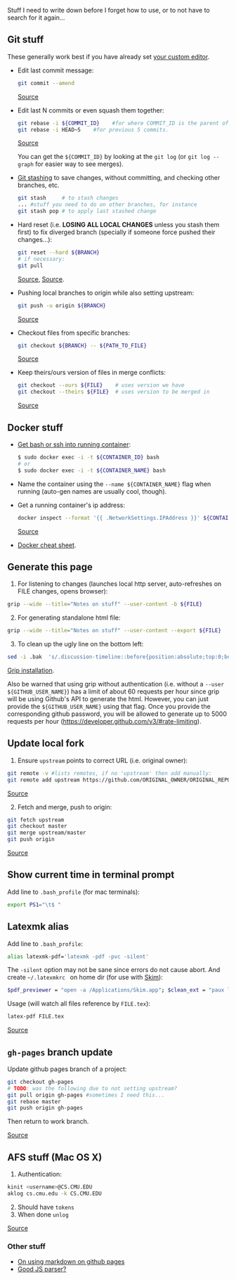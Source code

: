 
Stuff I need to write down before I forget how to use, or to not have to search for it again...

## Git stuff

These generally work best if you have already set [your custom editor](http://stackoverflow.com/questions/2596805/how-do-i-make-git-use-the-editor-of-my-choice-for-commits).

* Edit last commit message:

  ```bash
  git commit --amend
  ```
  [Source](http://stackoverflow.com/questions/179123/edit-an-incorrect-commit-message-in-git)

* Edit last N commits or even squash them together:
  ```bash
  git rebase -i ${COMMIT_ID}    #for where COMMIT_ID is the parent of the last commit to edit.
  git rebase -i HEAD~5    #for previous 5 commits.
  ```
  [Source](http://stackoverflow.com/questions/5189560/squash-my-last-x-commits-together-using-git)

  You can get the `${COMMIT_ID}` by looking at the `git log` (or `git log --graph` for easier way to see merges).

* [Git stashing](https://git-scm.com/book/en/v1/Git-Tools-Stashing) to save changes, without committing, and checking other branches, etc.
  ```bash
  git stash     # to stash changes
  ... #stuff you need to do on other branches, for instance
  git stash pop # to apply last stashed change
  ```

* Hard reset (i.e. **LOSING ALL LOCAL CHANGES** unless you stash them first) to fix diverged branch (specially if someone force pushed their changes...):
  ```bash
  git reset --hard ${BRANCH}
  # if necessary:
  git pull
  ```
  [Source](http://stackoverflow.com/questions/2452226/master-branch-and-origin-master-have-diverged-how-to-undiverge-branches), [Source](http://stackoverflow.com/questions/4157189/git-pull-while-ignoring-local-changes).

* Pushing local branches to origin while also setting upstream:
  ```bash
  git push -u origin ${BRANCH}
  ```
  [Source](http://stackoverflow.com/questions/6089294/why-do-i-need-to-do-set-upstream-all-the-time)

* Checkout files from specific branches:
  ```bash
  git checkout ${BRANCH} -- ${PATH_TO_FILE}
  ```
  [Source](http://nicolasgallagher.com/git-checkout-specific-files-from-another-branch/)

* Keep theirs/ours version of files in merge conflicts:
  ```bash
  git checkout --ours ${FILE}    # uses version we have
  git checkout --theirs ${FILE}  # uses version to be merged in
  ```
  [Source](http://gitready.com/advanced/2009/02/25/keep-either-file-in-merge-conflicts.html)

## Docker stuff

* [Get bash or ssh into running container](http://askubuntu.com/questions/505506/how-to-get-bash-or-ssh-into-a-running-container-in-background-mode):

  ```bash
  $ sudo docker exec -i -t ${CONTAINER_ID} bash
  # or
  $ sudo docker exec -i -t ${CONTAINER_NAME} bash
  ```

* Name the container using the `--name ${CONTAINER_NAME}` flag when running (auto-gen names are usually cool, though).

* Get a running container's ip address:
  ```bash
  docker inspect --format '{{ .NetworkSettings.IPAddress }}' ${CONTAINER_ID}
  ```
  [Source](http://stackoverflow.com/questions/17157721/getting-a-docker-containers-ip-address-from-the-host)

* [Docker cheat sheet](https://github.com/wsargent/docker-cheat-sheet).

## Generate this page

1. For listening to changes (launches local http server, auto-refreshes on FILE changes, opens browser):
  ```bash
  grip --wide --title="Notes on stuff" --user-content -b ${FILE}
  ```

2. For generating standalone html file:
  ```bash
  grip --wide --title="Notes on stuff" --user-content --export ${FILE}
  ```

3. To clean up the ugly line on the bottom left:
  ```bash
  sed -i .bak  's/.discussion-timeline::before{position:absolute;top:0;bottom:0;left:79px;z-index:-1;display:block;width:2px;content:"";background-color:#f3f3f3}/.discussion-timeline::before{position:absolute;top:0;bottom:0;left:79px;z-index:-1;display:block;width:2px;content:"";}/g' ${FILE}
  ```

[Grip installation](https://github.com/joeyespo/grip).

Also be warned that using grip without authentication (i.e. without a `--user ${GITHUB_USER_NAME}`) has a limit of about 60 requests per hour since grip will be using Github's API to generate the html. However, you can just provide the `${GITHUB_USER_NAME}` using that flag. Once you provide the corresponding github password, you will be allowed to generate up to 5000 requests per hour (https://developer.github.com/v3/#rate-limiting).

## Update local fork

1. Ensure `upstream` points to correct URL (i.e. original owner):
  ```bash
  git remote -v #lists remotes, if no 'upstream' then add manually:
  git remote add upstream https://github.com/ORIGINAL_OWNER/ORIGINAL_REPOSITORY.git
  ```
[Source](https://help.github.com/articles/configuring-a-remote-for-a-fork/)

2. Fetch and merge, push to origin:
  ```bash
  git fetch upstream
  git checkout master
  git merge upstream/master
  git push origin
  ```
[Source](https://help.github.com/articles/syncing-a-fork/)

## Show current time in terminal prompt

Add line to `.bash_profile` (for mac terminals):
  ```bash
  export PS1="\t$ "
  ```

## Latexmk alias

Add line to `.bash_profile`:
```bash
alias latexmk-pdf='latexmk -pdf -pvc -silent'
```
The `-silent` option may not be sane since errors do not cause abort.
And create `~/.latexmkrc ` on home dir (for use with [Skim](http://skim-app.sourceforge.net/)):
```bash
$pdf_previewer = "open -a /Applications/Skim.app"; $clean_ext = "paux lox pdfsync out";
```
Usage (will watch all files reference by `FILE.tex`):
```bash
latex-pdf FILE.tex
```

[Source](http://jon.smajda.com/2008/03/08/latexmk/)

## `gh-pages` branch update

Update github pages branch of a project:
  ```bash
  git checkout gh-pages
  # TODO: was the following due to not setting upstream?
  git pull origin gh-pages #sometimes I need this...
  git rebase master
  git push origin gh-pages
  ```
Then return to work branch.

[Source](http://lea.verou.me/2011/10/easily-keep-gh-pages-in-sync-with-master/)


## AFS stuff (Mac OS X)

1. Authentication:
  ```bash
  kinit <username>@CS.CMU.EDU
  aklog cs.cmu.edu -k CS.CMU.EDU
  ```

2. Should have `tokens`
3. When done `unlog`

[Source](http://www.cs.cmu.edu/~help/afs/afs_authentication.html)

### Other stuff

* [On using markdown on github pages](http://stackoverflow.com/questions/15124547/can-i-use-markdown-file-in-github-page)
* [Good JS parser?](http://esprima.org/)

